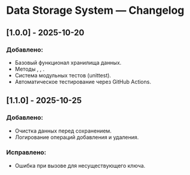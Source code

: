 # Data Storage System — Changelog

## [1.0.0] - 2025-10-20
### Добавлено:
- Базовый функционал хранилища данных.
- Методы , , .
- Система модульных тестов (unittest).
- Автоматическое тестирование через GitHub Actions.

## [1.1.0] - 2025-10-25
### Добавлено:
- Очистка данных перед сохранением.
- Логирование операций добавления и удаления.
### Исправлено:
- Ошибка при вызове  для несуществующего ключа.

